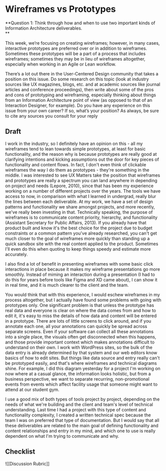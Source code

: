 # Wireframes vs Prototypes
**Question 1: Think through how and when to use two important kinds of Information Architecture deliverables.  
**

This week, we’re focusing on creating wireframes; however, in many cases, interactive prototypes are preferred over or in addition to wireframes. Sometimes these prototypes will be a part of a process that includes wireframes; sometimes they may be in lieu of wireframes altogether, especially when working in an Agile or Lean workflow.

There’s a lot out there in the User-Centered Design community that takes a position on this issue. Do some research on this topic (look at industry sources like UX magazines, blogs, etc. and at academic sources like journal articles and conference proceedings), then write about some of the pros and cons of prototyping and wireframing, especially thinking about things from an Information Architecture point of view (as opposed to that of an Interaction Designer, for example). Do you have any experience on this issue from your own career? If so, what’s your position? As always, be sure to cite any sources you consult for your reply

## Draft
I work in the industry, so I definitely have an opinion on this - all my wireframes tend to lean towards simple prototypes, at least for basic functionality, and the reason why is because prototypes are really good at clarifying intentions and kicking assumptions out the door for key pieces of functionality and content flows. In fact, I don't even think of clickable wireframes the way I do them as prototypes - they're something in the middle. I was interested to see UX Matters take the position that wireframes and prototypes are really a spectrum you can land anywhere in depending on project and needs (Lepore, 2010), since that has been my experience working on a number of different projects over the years. The tools we have access to now, in comparison with what I learned in undergrad, really blur the lines between each deliverable. At my work, we have a set of design patterns and functionality we share amongst projects, and more recently, we've really been investing in that. Technically speaking, the purpose of wireframes is to communicate content priority, hierarchy, and functionality (Assistant Secretary for Public Affairs, 2013). If you already have that product built and know it's the best choice for the project due to budget constraints or a common pattern you've already researched, you can't get much closer to the goal of wireframes more quickly than standing up a quick sandbox site with the real content applied to the product. Sometimes I'll even do this when quoting to keep things speedy and estimate more accurately.

I also find a lot of benefit in presenting wireframes with some basic click interactions in place because it makes my wireframe presentations go more smoothly. Instead of miming an interaction during a presentation (I had to do this for years before tools like Figma and XD came about), I can show it in real time, and it is much clearer to the client and the team.

You would think that with this experience, I would eschew wireframes in my process altogether, but I actually have found some problems with going with prototypes only. One significant problem is that unless the prototype has real data and everyone is clear on where the data comes from and how to edit it, it's easy to miss the details of how data and content will be entered in a prototype. There are lots of little screens to click around, and if you annotate each one, all your annotations can quickly be spread across separate screens. Even if your software can collect all these annotations into a single place, the visuals often get disconnected when this happens, and those provide important context which makes annotations difficult to understand on their own. I work with WordPress sites, so the bulk of the data entry is already determined by that system and our web editors know basics of how to edit sites. But things like data source and entry really can't be prototyped easily, and that's where wireframes and technical diagrams shine. For example, I did this diagram yesterday for a project I'm working on now where at a casual glance, the information looks holistic, but from a business perspective, we want to separate recurring, non-promotional events from events which affect facility usage that someone might want to attend at our student gym.

I use a good mix of both types of tools project by project, depending on the needs of what we're building and the client and team's level of technical understanding. Last time I had a project with this type of content and functionality complexity, I created a written technical spec because the team I was on preferred that type of documentation. But I would say that all these deliverables are related to the main goal of defining functionality and content relationships and entry in my mind, and which one to use is really dependent on what I'm trying to communicate and why.

## Checklist
![[Discussion Rubric]]
